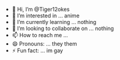 - 👋 Hi, I’m @Tiger12okes
- 👀 I’m interested in ... anime
- 🌱 I’m currently learning ... nothing
- 💞️ I’m looking to collaborate on ... nothing
- 📫 How to reach me ...
- 😄 Pronouns: ... they them
- ⚡ Fun fact: ... im gay

<!---
Tiger12okes/Tiger12okes is a ✨ special ✨ repository because its `README.md` (this file) appears on your GitHub profile.
You can click the Preview link to take a look at your changes.
--->
